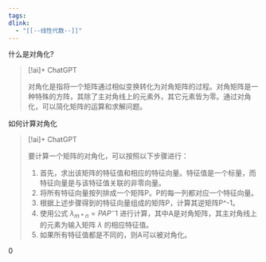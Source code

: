 ```yaml
---
tags: 
dlink:
  - "[[--线性代数--]]"
---
```

什么是对角化?
> [!ai]+ ChatGPT
>
> 对角化是指将一个矩阵通过相似变换转化为对角矩阵的过程。对角矩阵是一种特殊的方阵，其除了主对角线上的元素外，其它元素皆为零。通过对角化，可以简化矩阵的运算和求解问题。

如何计算对角化
> [!ai]+ ChatGPT
>
> 要计算一个矩阵的对角化，可以按照以下步骤进行：
> 1. 首先，求出该矩阵的特征值和相应的特征向量。特征值是一个标量，而特征向量是与该特征值关联的非零向量。
> 2. 将所有特征向量按列排成一个矩阵P。P的每一列都对应一个特征向量。
> 3. 根据上述步骤得到的特征向量组成的矩阵P，计算其逆矩阵P^-1。
> 4. 使用公式 $\lambda_{m*n} = PAP^-1$ 进行计算，其中A是对角矩阵，其主对角线上的元素为输入矩阵 $\lambda$ 的相应特征值。
> 5. 如果所有特征值都是不同的，则A可以被对角化。

0